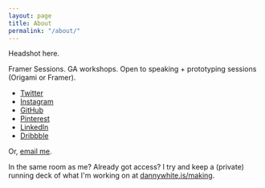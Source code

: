 ```yaml
---
layout: page
title: About
permalink: "/about/"
---
```

Headshot here.

Framer Sessions. GA workshops. Open to speaking + prototyping sessions (Origami or Framer).


- [Twitter][twitter]
- [Instagram][instagram]
- [GitHub][github]
- [Pinterest][pinterest]
- [LinkedIn][linkedin]
- [Dribbble][dribbble]

<!-- http://robspangler.com/blog/encrypt-mailto-links-to-stop-email-spam/ -->
Or, [email me][email].

In the same room as me? Already got access? I try and keep a (private) running deck of what I'm working on at [dannywhite.is/making][making].


[twitter]: https://twitter.com/dannyalright
[instagram]: https://instagram.com/dannywhite/
[github]: https://github.com/dannyalright
[pinterest]: https://pinterest.com/dannyalright/pins/
[linkedin]: https://linkedin.com/in/dannyalright/
[dribbble]: http://dribbble.com/dannywhite

[making]: http://dannywhite.is/making

[email]: &#x6d;&#x61;&#x69;&#x6c;&#116;&#x6f;&#x3a;&#x77;&#104;&#x69;&#x74;&#x65;&#46;&#x64;&#x61;&#x6e;&#105;&#x65;&#108;&#x2e;&#106;&#x61;&#x6d;&#x65;&#x73;&#64;&#x67;&#x6d;&#97;&#x69;&#x6c;&#x2e;&#x63;&#x6f;&#109;
